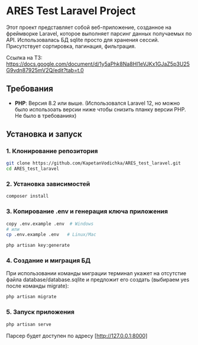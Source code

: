 # ARES Test Laravel Project
Этот проект представляет собой веб-приложение, созданное на фреймворке Laravel, которое выполняет парсинг данных получаемых по API.
Использовалась БД sqlite просто для хранения сессий.
Присутствует сортировка, пагинация, фильтрация.

Ссылка на ТЗ: https://docs.google.com/document/d/1y5aPhk8Na8Hl1eVJKx1GJaZ5p3U25G9vdn87925mV2Q/edit?tab=t.0

## Требования
- **PHP**: Версия 8.2 или выше. (Использовался Laravel 12, но можно было использоать версии ниже чтобы снизить планку версии PHP. Не было в требованиях)

## Установка и запуск

### 1. Клонирование репозитория
```bash
git clone https://github.com/KapetanVodichka/ARES_test_laravel.git
cd ARES_test_laravel
```

### 2. Установка зависимостей
```bash
composer install
```

### 3. Копирование .env и генерация ключа приложения
```bash
copy .env.example .env  # Windows
# или
cp .env.example .env   # Linux/Mac
```
```bash
php artisan key:generate
```

### 4. Создание и миграция БД
При использовании команды миграции терминал укажет на отсутстие файла database/database.sqlite и предложит его создать (выбираем yes после команды migrate):

```bash
php artisan migrate
```

### 5. Запуск приложения
```bash
php artisan serve
```

Парсер будет доступен по адресу [http://127.0.0.1:8000]
